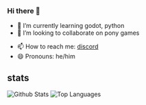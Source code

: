 ### Hi there 👋



<!-- - 🔭 I’m currently working on  [first pony shooter](https://github.com/bronygamedev/firstponyshooter) -->
- 🌱 I’m currently learning godot, python
- 👯 I’m looking to collaborate on pony games
<!-- - 🤔 I’m looking for help with [first pony shooter](https://github.com/bronygamedev/firstponyshooter) -->
- 📫 How to reach me: [discord](https://discord.gg/78RVfevpuU)
- 😄 Pronouns: he/him

## stats
  ![Github Stats](https://github-readme-stats.vercel.app/api?username=bronygamedev&count_private=true&show_icons=true&include_all_commits=true&hide_border=true&count_private=true&theme=gotham&rank_icon=percentile&show=reviews,discussions_started,discussions_answered)
  ![Top Languages](https://github-readme-stats.vercel.app/api/top-langs/?username=bronygamedev&show_icons=true&include_all_commits=true&hide_border=true&count_private=true&theme=gotham&langs_count=10&layout=compact)
